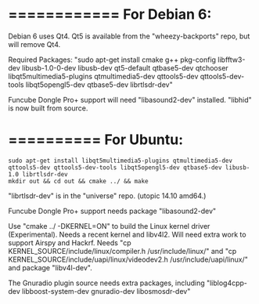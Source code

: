 ============
For Debian 6:
============

Debian 6 uses Qt4. Qt5 is available from the "wheezy-backports" repo, but will remove Qt4.

Required Packages: "sudo apt-get install cmake g++ pkg-config libfftw3-dev libusb-1.0-0-dev libusb-dev qt5-default qtbase5-dev qtchooser libqt5multimedia5-plugins qtmultimedia5-dev qttools5-dev qttools5-dev-tools libqt5opengl5-dev qtbase5-dev librtlsdr-dev"

Funcube Dongle Pro+ support will need "libasound2-dev" installed. "libhid" is now built from source.


==========
For Ubuntu:
==========
	sudo apt-get install libqt5multimedia5-plugins qtmultimedia5-dev qttools5-dev qttools5-dev-tools libqt5opengl5-dev qtbase5-dev libusb-1.0 librtlsdr-dev
	mkdir out && cd out && cmake ../ && make

"librtlsdr-dev" is in the "universe" repo. (utopic 14.10 amd64.)

Funcube Dongle Pro+ support needs package "libasound2-dev"

Use "cmake ../ -DKERNEL=ON" to build the Linux kernel driver (Experimental). Needs a recent kernel and libv4l2. Will need extra work to support Airspy and Hackrf. Needs "cp KERNEL_SOURCE/include/linux/compiler.h /usr/include/linux/" and "cp KERNEL_SOURCE/include/uapi/linux/videodev2.h /usr/include/uapi/linux/" and package "libv4l-dev".

The Gnuradio plugin source needs extra packages, including "liblog4cpp-dev libboost-system-dev gnuradio-dev libosmosdr-dev"

